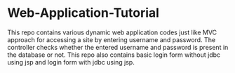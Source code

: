 # Web-Application-Tutorial
This repo contains various dynamic web application codes just like MVC approach for accessing a site by entering username and password. The controller 
checks whether the entered username and password is present in the database or not.
This repo also contains basic login form without jdbc using jsp and login form with jdbc using jsp. 
